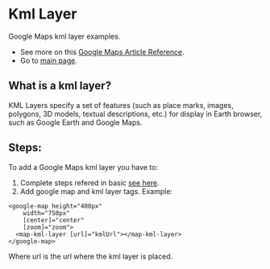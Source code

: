 # Kml Layer

Google Maps kml layer examples.

- See more on this [Google Maps Article Reference](https://developers.google.com/maps/documentation/javascript?hl=es-419).
- Go to [main page](../../../../README.md).

## What is a kml layer?

KML Layers specify a set of features (such as place marks, images, polygons, 3D models, textual descriptions, etc.) for display in Earth browser, such as Google Earth and Google Maps.

## Steps:

To add a Google Maps kml layer you have to:

1. Complete steps refered in basic [see here](../basic/basic.md).
2. Add google map and kml layer tags. Example:

```
<google-map height="400px"
    width="750px"
    [center]="center"
    [zoom]="zoom">
  <map-kml-layer [url]="kmlUrl"></map-kml-layer>
</google-map>
```

Where url is the url where the kml layer is placed.
